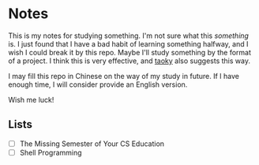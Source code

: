# Notes

This is my notes for studying something. I'm not sure what this *something* is. I just found that I have a bad habit of learning something halfway, and I wish I could break it by this repo. Maybe I'll study something by the format of a project. I think this is very effective, and [taoky](https://github.com/taoky) also suggests this way.

I may fill this repo in Chinese on the way of my study in future. If I have enough time, I will consider provide an English version.

Wish me luck!

## Lists

- [ ] The Missing Semester of Your CS Education
- [ ] Shell Programming
